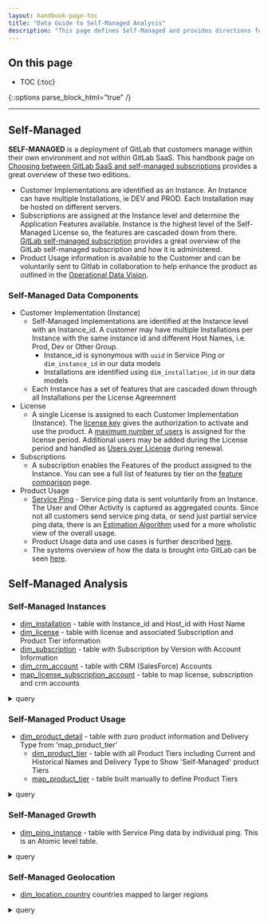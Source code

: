 ```yaml
---
layout: handbook-page-toc
title: "Data Guide to Self-Managed Analysis"
description: "This page defines Self-Managed and provides directions for Self-Managed Data Analysis"
---
```


## On this page
- TOC
{:toc}

{::options parse_block_html="true" /}

---
## Self-Managed 

**SELF-MANAGED** is a deployment of GitLab that customers manage within their own environment and not within GitLab SaaS. This handbook page on [Choosing between GitLab SaaS and self-managed subscriptions](https://about.gitlab.com/features/) provides a great overview of these two editions.

* Customer Implementations are identified as an Instance.  An Instance can have multiple Installations, ie DEV and PROD.    Each Installation may be hosted on different servers.   
* Subscriptions are assigned at the Instance level and determine the Application Features available.  Instance is the highest level of the Self-Managed License so, the features are cascaded down from there.  [GitLab self-managed subscription](https://docs.gitlab.com/ee/subscriptions/self_managed/#gitlab-self-managed-subscription) provides a great overview of the GitLab self-managed subscription and how it is administered.
* Product Usage information is available to the Customer and can be voluntarily sent to Gitlab in collaboration to help enhance the product as outlined in the [Operational Data Vision](https://about.gitlab.com/handbook/customer-success/product-usage-data/).  

### Self-Managed Data Components

* Customer Implementation (Instance)
  - Self-Managed Implementations are identified at the Instance level with an Instance_id. A customer may have multiple Installations per Instance with the same instance id and different Host Names, i.e. Prod, Dev or Other Group.
    - Instance_id is synonymous with `uuid` in Service Ping or `dim_instance_id` in our data models
    - Installations are identified using `dim_installation_id` in our data models
  - Each Instance has a set of features that are cascaded down through all Installations per the License Agreemnent
* License
  - A single License is assigned to each Customer Implementation (Instance).  The [license key](https://about.gitlab.com/pricing/#how-does-the-license-key-work) gives the authorization to activate and use the product. A [maximum number of users](https://docs.gitlab.com/ee/subscriptions/self_managed/#maximum-users) is assigned for the license period.  Additional users may be added during the License period and handled as [Users over License](https://docs.gitlab.com/ee/subscriptions/self_managed/#users-over-license) during renewal.   
* Subscriptions
  - A subscription enables the Features of the product assigned to the Instance.   You can see a full list of features by tier on the [feature comparison](https://about.gitlab.com/pricing/feature-comparison/) page. 
* Product Usage   
  * [Service Ping](https://docs.gitlab.com/ee/development/service_ping/) -  Service ping data is sent voluntarily from an Instance.  The User and Other Activity is captured as aggregated counts. Since not all customers send service ping data, or send just partial service ping data, there is an [Estimation Algorithm](https://about.gitlab.com/handbook/business-technology/data-team/data-catalog/xmau-analysis/estimation-xmau-algorithm.html) used for a more wholistic view of the overall usage. 
  * Product Usage data and use cases is further described [here](https://about.gitlab.com/handbook/business-technology/data-team/data-catalog/product-usage-data/).
  * The systems overview of how the data is brought into GitLab can be seen [here](/handbook/product/analytics-instrumentation-guide/#systems-overview).
 
## Self-Managed Analysis

### Self-Managed Instances
* [dim_installation](https://gitlab-data.gitlab.io/analytics/#!/model/model.gitlab_snowflake.dim_installation) - table with Instance_id and Host_id with Host Name
* [dim_license](https://gitlab-data.gitlab.io/analytics/#!/model/model.gitlab_snowflake.dim_license) - table with license and associated Subscription and Product Tier information
* [dim_subscription](https://gitlab-data.gitlab.io/analytics/#!/model/model.gitlab_snowflake.dim_subscription) - table with Subscription by Version with Account Information
* [dim_crm_account](https://gitlab-data.gitlab.io/analytics/#!/model/model.gitlab_snowflake.dim_crm_account) - table with CRM (SalesForce) Accounts
* [map_license_subscription_account](https://gitlab-data.gitlab.io/analytics/#!/model/model.gitlab_snowflake.map_license_subscription_account) - table to map license, subscription and crm accounts  

<details>
<summary markdown="span">query</summary>

```
SELECT * FROM prod.common.dim_installation ORDER BY dim_instance_id, host_name
```
```
SELECT * FROM prod.common.dim_license ORDER BY license_start_date DESC
```    
```
SELECT * FROM prod.common.dim_subscription ORDER BY dim_subscription_id
```
```
SELECT * FROM prod.restricted_safe_common.dim_crm_account ORDER BY dim_crm_account_id
```
```
SELECT * FROM prod.common_mapping.map_license_subscription_account ORDER BY dim_parent_crm_account_id, dim_crm_account_id, dim_license_id, dim_subscription_id
```

</details>

### Self-Managed Product Usage
* [dim_product_detail](https://gitlab-data.gitlab.io/analytics/#!/model/model.gitlab_snowflake.dim_product_detail) - table with zuro product information and Delivery Type from 'map_product_tier' 
  * [dim_product_tier](https://gitlab-data.gitlab.io/analytics/#!/model/model.gitlab_snowflake.dim_product_tier) - table with all Product Tiers including Current and Historical Names and Delivery Type to Show 'Self-Managed' product Tiers
  * [map_product_tier](https://gitlab-data.gitlab.io/analytics/#!/model/model.gitlab_snowflake.map_product_tier) - table built manually to define Product Tiers


<details>
<summary markdown="span">query</summary>

```
SELECT * FROM PROD.common.dim_product_detail ORDER BY product_rate_plan_charge_id
```
```
SELECT * FROM PROD.common.dim_product_tier ORDER BY product_tier_name;
```
```
SELECT * FROM PROD.common_mapping.map_product_tier WHERE product_delivery_type = 'Self-Managed' ORDER BY product_rate_plan_name;
```
```
SELECT TOP 5 * FROM PROD.common.dim_ping_instance WHERE ping_delivery_type = 'Self-Managed';
```

</details>



### Self-Managed Growth
* [dim_ping_instance](https://gitlab-data.gitlab.io/analytics/#!/model/model.gitlab_snowflake.dim_ping_instance?g_v=1&g_i=%2Bdim_ping_instance%2B) - table with Service Ping data by individual ping.  This is an Atomic level table.  


<details>
<summary markdown="span">query</summary>

```
-- Year over Year Ping Count Comparison (counting Last Pings of the Month Only)
WITH ping AS (
    
    SELECT 
        ping.ping_delivery_type,
        date.date_id AS date_month_id, 
        COUNT(1) AS distinct_ping_count
    FROM 
        prod.common.dim_ping_instance   ping
        LEFT JOIN prod.common.dim_date  date
        ON ping.ping_created_date_month = date.date_actual
    WHERE
        ping.is_last_ping_of_month = 'TRUE'                 -- Last ping of the Month for an Installation
    GROUP BY
        ping_delivery_type,
        date_id  

)

SELECT 
    cy_ping.ping_delivery_type,
    cy_ping.date_month_id AS cy_date_month_id, 
    cy_ping.distinct_ping_count AS cy_ping_count,
    --ly_ping.date_month_id AS ly_date_month_id,
    ly_ping.distinct_ping_count AS ly_ping_count,
    --py_ping.date_month_id AS py_date_month_id,
    py_ping.distinct_ping_count AS py_ping_count,
    --ppy_ping.date_month_id AS ppy_date_month_id,
    ppy_ping.distinct_ping_count AS ppy_ping_count
FROM 
    ping                                    cy_ping                 -- current year ping
    LEFT JOIN ping                          ly_ping                 -- last year ping
    ON cy_ping.ping_delivery_type = ly_ping.ping_delivery_type
    AND cy_ping.date_month_id - 10000 = ly_ping.date_month_id
    LEFT JOIN ping                          py_ping
    ON cy_ping.ping_delivery_type = py_ping.ping_delivery_type        -- prior year ping
    AND cy_ping.date_month_id - 20000 = py_ping.date_month_id
    LEFT JOIN ping                          ppy_ping
    ON cy_ping.ping_delivery_type = ppy_ping.ping_delivery_type        -- prior prior year ping
    AND cy_ping.date_month_id - 30000 = ppy_ping.date_month_id
WHERE 
    cy_ping.ping_delivery_type = 'Self-Managed' 
    AND cy_ping.date_month_id BETWEEN 20220101 AND 20220201
```

</details>

### Self-Managed Geolocation
* [dim_location_country](https://gitlab-data.gitlab.io/analytics/#!/model/model.gitlab_snowflake.dim_location_country) countries mapped to larger regions

<details>
<summary markdown="span">query</summary>

```
SELECT * FROM prod.common.dim_location_country ORDER BY continent_name, country_name
```

```
-- Ping Count by Region, Continent, Country
SELECT 
    dim_location_country.location_region_name_map,
    dim_location_country.continent_name,
    dim_location_country.country_name,
    COUNT(*) ping_count
FROM 
    prod.common.fct_ping_instance
    LEFT JOIN prod.common.dim_location_country
    ON fct_ping_instance.dim_location_country_id = dim_location_country.dim_location_country_id
WHERE
    dim_location_country.location_region_name_map = 'EMEA'
    AND TO_DATE(fct_ping_instance.ping_created_at) >= DATEADD(DAY,-2,GETDATE())
GROUP BY
    dim_location_country.location_region_name_map,
    dim_location_country.continent_name,
    dim_location_country.country_name
ORDER BY
    dim_location_country.location_region_name_map,
    dim_location_country.continent_name,
    dim_location_country.country_name
 ```

</details>
